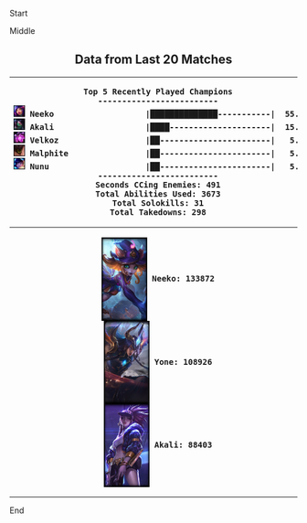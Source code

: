 

Start

Middle

<!---LOL-STATS-START-HERE--->
<h2 align='center'> Data from Last 20 Matches </h2><table align='center'><tr></tr><tr><th><pre>Top 5 Recently Played Champions
-------------------------
<img src='square_champs/Neeko.png' alt='drawing' width='20'/> Neeko                   |██████████████-----------|  55.00%
<img src='square_champs/Akali.png' alt='drawing' width='20'/> Akali                   |████---------------------|  15.00%
<img src='square_champs/Velkoz.png' alt='drawing' width='20'/> Velkoz                  |██-----------------------|   5.00%
<img src='square_champs/Malphite.png' alt='drawing' width='20'/> Malphite                |██-----------------------|   5.00%
<img src='square_champs/Nunu.png' alt='drawing' width='20'/> Nunu                    |██-----------------------|   5.00%
-------------------------
Seconds CCing Enemies: 491
Total Abilities Used: 3673
Total Solokills: 31
Total Takedowns: 298
</pre></th><th><pre>Last Played
-----------
<img align='center' src='loading_images/Velkoz_0.png' alt='drawing' width='80'/>
</pre></th></tr>
<tr><th><pre>
<img align='center' src='loading_images/Neeko_22.png' alt='drawing' width='80'/> Neeko: 133872
<img align='center' src='loading_images/Yone_19.png' alt='drawing' width='80'/> Yone: 108926
<img align='center' src='loading_images/Akali_9.png' alt='drawing' width='80'/> Akali: 88403
</pre></th></tr></table>
<!---LOL-STATS-END-HERE--->


End
